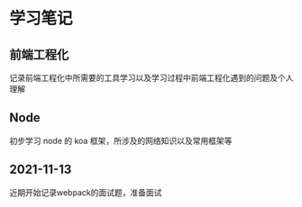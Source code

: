 # 学习笔记

## 前端工程化

记录前端工程化中所需要的工具学习以及学习过程中前端工程化遇到的问题及个人理解

## Node

初步学习 node 的 koa 框架，所涉及的网络知识以及常用框架等

## 2021-11-13

近期开始记录webpack的面试题，准备面试